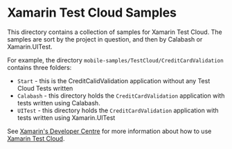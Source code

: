 Xamarin Test Cloud Samples
==========================

This directory contains a collection of samples for Xamarin Test Cloud. The samples are sort by the project in question, and then by Calabash or Xamarin.UITest.  

For example, the directory `mobile-samples/TestCloud/CreditCardValidation` contains three folders:

* `Start` - this is the CreditCalidValidation application without any Test Cloud Tests written
* `Calabash` - this directory holds the `CreditCardValidation` application with tests written using Calabash.
* `UITest` - this directory holds the `CreditCardValidation` application with tests written using Xamarin.UITest


See [Xamarin's Developer Centre](http://developer.xamarin.com) for more information about how to use [Xamarin Test Cloud](http://developer.xamarin.com/testcloud/).


        
        


